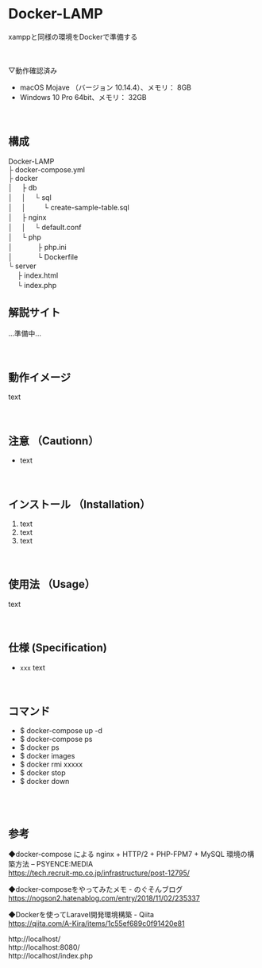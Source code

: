 # Docker-LAMP
xamppと同様の環境をDockerで準備する
<br><br><br>


▽動作確認済み
* macOS Mojave （バージョン 10.14.4）、メモリ： 8GB
* Windows 10 Pro 64bit、メモリ： 32GB
<br><br><br>



## 構成

Docker-LAMP  
├ docker-compose.yml  
├ docker  
│　 ├ db  
│ 　│ 　└ sql  
│ 　│ 　 　└ create-sample-table.sql  
│　 ├ nginx  
│ 　│ 　└ default.conf  
│　 └ php  
│ 　　　 ├ php.ini  
│ 　　 　└ Dockerfile  
└ server  
 　 ├ index.html  
 　 └ index.php  


## 解説サイト

...準備中...
<br><br><br>



## 動作イメージ

text
<br><br><br>


## 注意 （Cautionn）

* text
<br><br><br>


## インストール （Installation）

1. text
2. text
3. text
<br><br><br>



## 使用法 （Usage）

text
<br><br><br>




## 仕様 (Specification)

* `xxx` text
<br><br><br>




## コマンド
* $ docker-compose up -d  
* $ docker-compose ps  
* $ docker ps  
* $ docker images  
* $ docker rmi xxxxx  
* $ docker stop  
* $ docker down  
<br><br><br>










## 参考
◆docker-compose による nginx + HTTP/2 + PHP-FPM7 + MySQL 環境の構築方法 &#8211; PSYENCE:MEDIA  
https://tech.recruit-mp.co.jp/infrastructure/post-12795/  

◆docker-composeをやってみたメモ - のぐそんブログ  
https://nogson2.hatenablog.com/entry/2018/11/02/235337  

◆Dockerを使ってLaravel開発環境構築 - Qiita  
https://qiita.com/A-Kira/items/1c55ef689c0f91420e81  

http://localhost/  
http://localhost:8080/  
http://localhost/index.php  
















